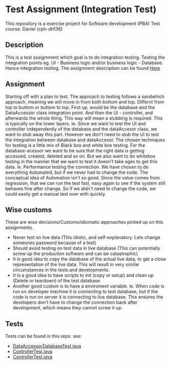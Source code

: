 # Test Assignment (Integration Test)
This repository is a exercise project for Software development (PBA) Test course. Daniel (cph-dh136)

## Description
This is a test assigmment which goal is to do integration testing. Testing the integration points eg. UI - Business logic and/or business logic - Database. Hence integration testing. The assignment description can be found [Here](https://gyazo.com/d556007e1f71fba0727179ae9e63eced)

## Assignment
Starting off with a plan to test. The approach to testing follows a sandwhich approach, meaning we will move in from both bottom and top. Differnt from top to buttom or buttom to top. First up, would be the database and the DataAccessor class integration point. And then the UI - controller, and afterwards the whole thing. This way will mean a stubbing is required. This is typically on the lower layers. ie. Since we want to test the UI and controller independently of the database and the dataAccesor class, we want to stub away this part. However we don't need to stub the UI to test the integration between database and dataAccesor. The chosen techniques for testing is a little mix of Black box and white box testing. For the database-acessor we want to be sure that the right data is getting accessed, created, deleted and so on. But we also want to do whitebox testing in the manner that we want to test it doesn't take ages to get this data. ie. Performance testing the connection. We have chosen to do everything Automated, but if we never had to change the code. The conceptual idea of Automation isn't so good. Since the value comes from regression, that we can run the test fast, easy again to see if the system still behaves fine after change. So if we didn't need to change the code, we could easily get a manual test over with quickly.

## Wise customs
These are wise decisions/Customs/idiomatic approaches picked up on this assignments.

- Never test on live data (This idiotic, and self-explanatory. Lets change someones password because of a test)
- Should avoid testing on test data in live database (This can potentially screw up the production software and can be catastrophic)
- It is good idea to copy the database of the actual live data, to get a close representation of the live data. This will result in very similar circumstances in the tests and developments.
- It is a good idea to have scripts to init (copy or setup) and clean up (Delete or teardown) of the test database.
- Another good custom is to have a enviroment variable. ie. When code is run on developer machine it is connecting to test database, but if the code is run on server it is connecting to live database. This ensures the developers don't have to change the connection back after development, which means they cannot screw it up.

## Tests
Tests can be found in this repo.
see:
- [DataAccessorDatabaseTest.java](Test7/src/test/java/data/DataAccessorDatabaseTest.java)
- [ControllerTest.java](Test7/src/test/java/logic/ControllerTest.java)
- [ControllerTest.java](Test7/src/test/java/logic/ControllerTest.java)
